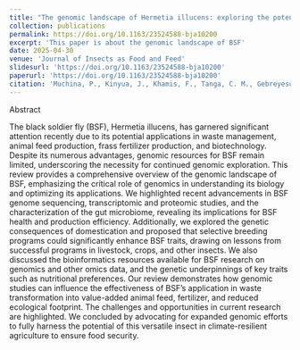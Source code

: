 ```yaml
---
title: "The genomic landscape of Hermetia illucens: exploring the potential of the black soldier fly through molecular insights "
collection: publications
permalink: https://doi.org/10.1163/23524588-bja10200
excerpt: 'This paper is about the genomic landscape of BSF'
date: 2025-04-30
venue: 'Journal of Insects as Food and Feed'
slidesurl: 'https://doi.org/10.1163/23524588-bja10200'
paperurl: 'https://doi.org/10.1163/23524588-bja10200'
citation: 'Muchina, P., Kinyua, J., Khamis, F., Tanga, C. M., Gebreyesus, G., Cai, Z., & Sahana, G. (2025). The genomic landscape of Hermetia illucens: exploring the potential of the black soldier fly through molecular insights. Journal of Insects as Food and Feed (published online ahead of print 2025). https://doi.org/10.1163/23524588-bja10200'
---
```


Abstract

The black soldier fly (BSF), Hermetia illucens, has garnered significant attention recently due to its potential applications in waste management, animal feed production, frass fertilizer production, and biotechnology. Despite its numerous advantages, genomic resources for BSF remain limited, underscoring the necessity for continued genomic exploration. This review provides a comprehensive overview of the genomic landscape of BSF, emphasizing the critical role of genomics in understanding its biology and optimizing its applications. We highlighted recent advancements in BSF genome sequencing, transcriptomic and proteomic studies, and the characterization of the gut microbiome, revealing its implications for BSF health and production efficiency. Additionally, we explored the genetic consequences of domestication and proposed that selective breeding programs could significantly enhance BSF traits, drawing on lessons from successful programs in livestock, crops, and other insects. We also discussed the bioinformatics resources available for BSF research on genomics and other omics data, and the genetic underpinnings of key traits such as nutritional preferences. Our review demonstrates how genomic studies can influence the effectiveness of BSF’s application in waste transformation into value-added animal feed, fertilizer, and reduced ecological footprint. The challenges and opportunities in current research are highlighted. We concluded by advocating for expanded genomic efforts to fully harness the potential of this versatile insect in climate-resilient agriculture to ensure food security.